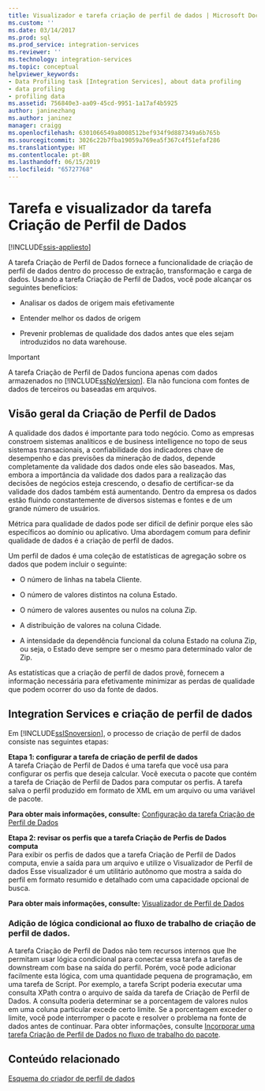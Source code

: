 ```yaml
---
title: Visualizador e tarefa criação de perfil de dados | Microsoft Docs
ms.custom: ''
ms.date: 03/14/2017
ms.prod: sql
ms.prod_service: integration-services
ms.reviewer: ''
ms.technology: integration-services
ms.topic: conceptual
helpviewer_keywords:
- Data Profiling task [Integration Services], about data profiling
- data profiling
- profiling data
ms.assetid: 756840e3-aa09-45cd-9951-1a17af4b5925
author: janinezhang
ms.author: janinez
manager: craigg
ms.openlocfilehash: 6301066549a8008512bef934f9d887349a6b765b
ms.sourcegitcommit: 3026c22b7fba19059a769ea5f367c4f51efaf286
ms.translationtype: HT
ms.contentlocale: pt-BR
ms.lasthandoff: 06/15/2019
ms.locfileid: "65727768"
---
```

# <a name="data-profiling-task-and-viewer"></a>Tarefa e visualizador da tarefa Criação de Perfil de Dados

[!INCLUDE[ssis-appliesto](../../includes/ssis-appliesto-ssvrpluslinux-asdb-asdw-xxx.md)]


  A tarefa Criação de Perfil de Dados fornece a funcionalidade de criação de perfil de dados dentro do processo de extração, transformação e carga de dados. Usando a tarefa Criação de Perfil de Dados, você pode alcançar os seguintes benefícios:  
  
-   Analisar os dados de origem mais efetivamente  
  
-   Entender melhor os dados de origem  
  
-   Prevenir problemas de qualidade dos dados antes que eles sejam introduzidos no data warehouse.  
  
> [!IMPORTANT]  
>  A tarefa Criação de Perfil de Dados funciona apenas com dados armazenados no [!INCLUDE[ssNoVersion](../../includes/ssnoversion-md.md)]. Ela não funciona com fontes de dados de terceiros ou baseadas em arquivos.  
  
## <a name="data-profiling-overview"></a>Visão geral da Criação de Perfil de Dados  
 A qualidade dos dados é importante para todo negócio. Como as empresas constroem sistemas analíticos e de business intelligence no topo de seus sistemas transacionais, a confiabilidade dos indicadores chave de desempenho e das previsões da mineração de dados, depende completamente da validade dos dados onde eles são baseados. Mas, embora a importância da validade dos dados para a realização das decisões de negócios esteja crescendo, o desafio de certificar-se da validade dos dados também está aumentando. Dentro da empresa os dados estão fluindo constantemente de diversos sistemas e fontes e de um grande número de usuários.  
  
 Métrica para qualidade de dados pode ser difícil de definir porque eles são específicos ao domínio ou aplicativo. Uma abordagem comum para definir qualidade de dados é a criação de perfil de dados.  
  
 Um perfil de dados é uma coleção de estatísticas de agregação sobre os dados que podem incluir o seguinte:  
  
-   O número de linhas na tabela Cliente.  
  
-   O número de valores distintos na coluna Estado.  
  
-   O número de valores ausentes ou nulos na coluna Zip.  
  
-   A distribuição de valores na coluna Cidade.  
  
-   A intensidade da dependência funcional da coluna Estado na coluna Zip, ou seja, o Estado deve sempre ser o mesmo para determinado valor de Zip.  
  
 As estatísticas que a criação de perfil de dados provê, fornecem a informação necessária para efetivamente minimizar as perdas de qualidade que podem ocorrer do uso da fonte de dados.  
  
## <a name="integration-services-and-data-profiling"></a>Integration Services e criação de perfil de dados  
 Em [!INCLUDE[ssISnoversion](../../includes/ssisnoversion-md.md)], o processo de criação de perfil de dados consiste nas seguintes etapas:  
  
 **Etapa 1: configurar a tarefa de criação de perfil de dados**  
 A tarefa Criação de Perfil de Dados é uma tarefa que você usa para configurar os perfis que deseja calcular. Você executa o pacote que contém a tarefa de Criação de Perfil de Dados para computar os perfis. A tarefa salva o perfil produzido em formato de XML em um arquivo ou uma variável de pacote.  
  
 **Para obter mais informações, consulte:** [Configuração da tarefa Criação de Perfil de Dados](../../integration-services/control-flow/setup-of-the-data-profiling-task.md)  
  
 **Etapa 2: revisar os perfis que a tarefa Criação de Perfis de Dados computa**  
 Para exibir os perfis de dados que a tarefa Criação de Perfil de Dados computa, envie a saída para um arquivo e utilize o Visualizador de Perfil de dados Esse visualizador é um utilitário autônomo que mostra a saída do perfil em formato resumido e detalhado com uma capacidade opcional de busca.  
  
 **Para obter mais informações, consulte:** [Visualizador de Perfil de Dados](../../integration-services/control-flow/data-profile-viewer.md)  
  
### <a name="addition-of-conditional-logic-to-the-data-profiling-workflow"></a>Adição de lógica condicional ao fluxo de trabalho de criação de perfil de dados.  
 A tarefa Criação de Perfil de Dados não tem recursos internos que lhe permitam usar lógica condicional para conectar essa tarefa a tarefas de downstream com base na saída do perfil. Porém, você pode adicionar facilmente esta lógica, com uma quantidade pequena de programação, em uma tarefa de Script. Por exemplo, a tarefa Script poderia executar uma consulta XPath contra o arquivo de saída da tarefa de Criação de Perfil de Dados. A consulta poderia determinar se a porcentagem de valores nulos em uma coluna particular excede certo limite. Se a porcentagem exceder o limite, você pode interromper o pacote e resolver o problema na fonte de dados antes de continuar. Para obter informações, consulte [Incorporar uma tarefa Criação de Perfil de Dados no fluxo de trabalho do pacote](../../integration-services/control-flow/incorporate-a-data-profiling-task-in-package-workflow.md).  
  
## <a name="related-content"></a>Conteúdo relacionado  
 [Esquema do criador de perfil de dados](https://go.microsoft.com/fwlink/?LinkId=251524)  
  
  
